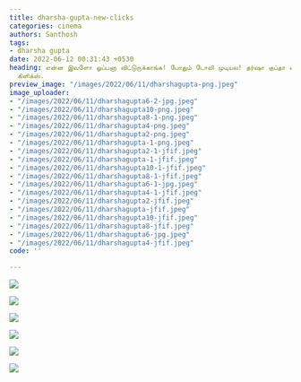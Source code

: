 ```yaml
---
title: dharsha-gupta-new-clicks
categories: cinema
authors: Santhosh
tags:
- dharsha gupta
date: 2022-06-12 00:31:43 +0530
heading: என்ன இவளோ ஓப்பனா விட்டுருக்காங்க! போதும் டோலி முடியல! தர்ஷா குப்தா வைரல்
  கிளிக்ஸ்.
preview_image: "/images/2022/06/11/dharshagupta-png.jpeg"
image_uploader:
- "/images/2022/06/11/dharshagupta6-2-jpg.jpeg"
- "/images/2022/06/11/dharshagupta10-png.jpeg"
- "/images/2022/06/11/dharshagupta8-1-png.jpeg"
- "/images/2022/06/11/dharshagupta4-png.jpeg"
- "/images/2022/06/11/dharshagupta2-png.jpeg"
- "/images/2022/06/11/dharshagupta-1-png.jpeg"
- "/images/2022/06/11/dharshagupta2-1-jfif.jpeg"
- "/images/2022/06/11/dharshagupta-1-jfif.jpeg"
- "/images/2022/06/11/dharshagupta10-1-jfif.jpeg"
- "/images/2022/06/11/dharshagupta8-1-jfif.jpeg"
- "/images/2022/06/11/dharshagupta6-1-jpg.jpeg"
- "/images/2022/06/11/dharshagupta4-1-jfif.jpeg"
- "/images/2022/06/11/dharshagupta2-jfif.jpeg"
- "/images/2022/06/11/dharshagupta-jfif.jpeg"
- "/images/2022/06/11/dharshagupta10-jfif.jpeg"
- "/images/2022/06/11/dharshagupta8-jfif.jpeg"
- "/images/2022/06/11/dharshagupta6-jpg.jpeg"
- "/images/2022/06/11/dharshagupta4-jfif.jpeg"
code: ''

---
```

![](/images/2022/06/11/dharshagupta4-png.jpeg)

![](/images/2022/06/11/dharshagupta-1-png.jpeg)

![](/images/2022/06/11/dharshagupta6-2-jpg.jpeg)

![](/images/2022/06/11/dharshagupta8-1-png.jpeg)

![](/images/2022/06/11/dharshagupta10-png.jpeg)

![](/images/2022/06/11/dharshagupta2-png.jpeg)
